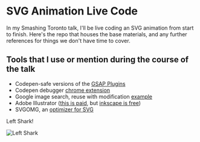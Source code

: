 # SVG Animation Live Code

In my Smashing Toronto talk, I'll be live coding an SVG animation from start to finish. Here's the repo that houses the base materials, and any further references for things we don't have time to cover.

## Tools that I use or mention during the course of the talk

- Codepen-safe versions of the [GSAP Plugins](http://codepen.io/GreenSock/pen/OPqpRJ)
- Codepen debugger [chrome extension](https://chrome.google.com/webstore/detail/codopen/agnkphdgffianchpipdbkeaclfbobaak)
- Google image search, reuse with modification [example](https://www.google.com/search?q=thing&tbm=isch&source=lnt&tbs=sur:fmc&sa=X&ved=0ahUKEwjo3bL8utbbAhUM44MKHcH2BgwQpwUIIA&biw=1289&bih=1209&dpr=1)
- Adobe Illustrator ([this is paid](https://www.adobe.com/products/illustrator.html), but [inkscape is free](https://inkscape.org/en/))
- SVGOMG, an [optimizer for SVG](https://jakearchibald.github.io/svgomg/)

Left Shark!

![Left Shark](https://github.com/sdras/livecode-svganimation/raw/master/images/leftshark.gif)

